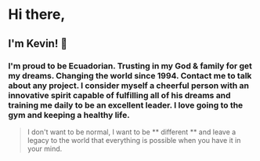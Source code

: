 # Hi there,

## I'm Kevin! 👋

### I'm proud to be **Ecuadorian**. Trusting in my God & family for get my dreams. Changing the world since 1994. Contact me to talk about any project. I consider myself a cheerful person with an innovative spirit capable of fulfilling all of his dreams and training me daily to be an excellent leader. I love going to the gym and keeping a healthy life.

> I don't want to be normal, I want to be ** different ** and leave a legacy to the world that everything is possible when you have it in your mind.

<!--
**KevinhoMorales/KevinhoMorales** is a ✨ _special_ ✨ repository because its `README.md` (this file) appears on your GitHub profile.

Here are some ideas to get you started:

- 🔭 I’m currently working on ...
- 🌱 I’m currently learning ...
- 👯 I’m looking to collaborate on ...
- 🤔 I’m looking for help with ...
- 💬 Ask me about ...
- 📫 How to reach me: ...
- 😄 Pronouns: ...
- ⚡ Fun fact: ...
-->
